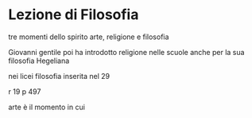 # Lezione di Filosofia

tre momenti dello spirito
arte, religione e filosofia

Giovanni gentile poi ha introdotto religione nelle scuole anche per la sua filosofia Hegeliana

nei licei filosofia inserita nel 29


r 19 p 497

arte è il momento in cui
<!--stackedit_data:
eyJoaXN0b3J5IjpbMjEwNTg5MTAxMV19
-->